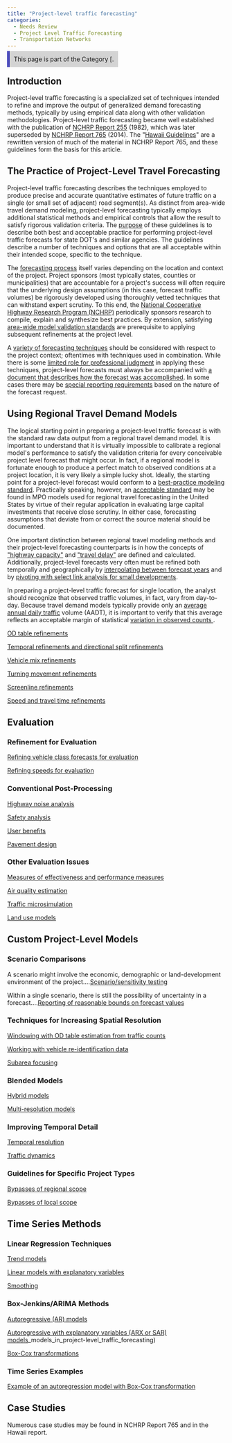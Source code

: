 ```yaml
---
title: "Project-level traffic forecasting"
categories:
  - Needs Review
  - Project Level Traffic Forecasting
  - Transportation Networks
---
```


<span style="background:lightgrey;padding:10px;border-left: thick double #0000aa;"> This page is part of the Category \[.</span>

Introduction
------------

Project-level traffic forecasting is a specialized set of techniques intended to refine and improve the output of generalized demand forecasting methods, typically by using empirical data along with other validation methodologies. Project-level traffic forecasting became well established with the publication of [NCHRP Report 255](http://teachamerica.com/tih/PDF/nchrp255.pdf) (1982), which was later superseded by [NCHRP Report 765](NCHRP_Report_765) (2014). The "[Hawaii Guidelines](Hawaii_Guidelines)" are a rewritten version of much of the material in NCHRP Report 765, and these guidelines form the basis for this article.

The Practice of Project-Level Travel Forecasting
------------------------------------------------

Project-level traffic forecasting describes the techniques employed to produce precise and accurate quantitative estimates of future traffic on a single (or small set of adjacent) road segment(s). As distinct from area-wide travel demand modeling, project-level forecasting typically employs additional statistical methods and empirical controls that allow the result to satisfy rigorous validation criteria. The [purpose](Purpose_of_project_level_travel_forecasting) of these guidelines is to describe both best and acceptable practice for performing project-level traffic forecasts for state DOT's and similar agencies. The guidelines describe a number of techniques and options that are all acceptable within their intended scope, specific to the technique.

The [forecasting process](Project_level_forecasting_process) itself varies depending on the location and context of the project. Project sponsors (most typically states, counties or municipalities) that are accountable for a project's success will often require that the underlying design assumptions (in this case, forecast traffic volumes) be rigorously developed using thoroughly vetted techniques that can withstand expert scrutiny. To this end, the [National Cooperative Highway Research Program (NCHRP)](National_guidelines_for_use_in_project_level_traffic_forecasting) periodically sponsors research to compile, explain and synthesize best practices. By extension, satisfying [area-wide model validation standards](Quality_assurance_and_validation_standards_in_project_level_traffic_forecasting) are prerequisite to applying subsequent refinements at the project level.

A [ variety of forecasting techniques](Choice_of_techniques_in_project_level_traffic_forecasts) should be considered with respect to the project context; oftentimes with techniques used in combination. While there is some [limited role for professional judgment](Limited_role_of_judgment_in_project_level_traffic_forecasting) in applying these techniques, project-level forecasts must always be accompanied with [ a document that describes how the forecast was accomplished](Documentation_standards_in_project_level_traffic_forecasting). In some cases there may be [ special reporting requirements](Special_reporting_requirements_in_project_level_traffic_forecasting) based on the nature of the forecast request.

Using Regional Travel Demand Models
-----------------------------------

The logical starting point in preparing a project-level traffic forecast is with the standard raw data output from a regional travel demand model. It is important to understand that it is virtually impossible to calibrate a regional model's performance to satisfy the validation criteria for every conceivable project level forecast that might occur. In fact, if a regional model is fortunate enough to produce a perfect match to observed conditions at a project location, it is very likely a simple lucky shot. Ideally, the starting point for a project-level forecast would conform to a [ best-practice modeling standard](Best_practical_experience_model_standard_in_project_level_traffic_forecasting). Practically speaking, however, an [acceptable standard](Acceptable_practical_experience_model_standard_in_project_level_traffic_forecasting) may be found in MPO models used for regional travel forecasting in the United States by virtue of their regular application in evaluating large capital investments that receive close scrutiny. In either case, forecasting assumptions that deviate from or correct the source material should be documented.

One important distinction between regional travel modeling methods and their project-level forecasting counterparts is in how the concepts of ["highway capacity"](Half_lane_rule_and_extensions_in_project_level_traffic_forecasting) and ["travel delay"](Discussion_of_travel_delay_in_acceptable_models_in_project_level_traffic_forecasting) are defined and calculated. Additionally, project-level forecasts very often must be refined both temporally and geographically by [interpolating between forecast years](Interpolation_between_forecast_years_in_project_level_traffic_forecasting) and by [pivoting with select link analysis for small developments](Pivoting_with_select_link_analysis_for_small_developments_in_project_level_traffic_forecasting).

In preparing a project-level traffic forecast for single location, the analyst should recognize that observed traffic volumes, in fact, vary from day-to-day. Because travel demand models typically provide only an [ average annual daily traffic](Average_Annual_Daily_Traffic) volume (AADT), it is important to verify that this average reflects an acceptable margin of statistical [ variation in observed counts ](Errors_and_variability_in_volume_data_for_project_level_traffic_forecasts) .

[OD table refinements](OD_table_refinements_in_project_level_traffic_forecasting)

[Temporal refinements and directional split refinements](Temporal_refinements_and_directional_split_refinements_in_project_level_traffic_forecasting)

[Vehicle mix refinements](Vehicle_mix_refinements_in_project_level_traffic_forecasting)

[Turning movement refinements](Turning_movement_refinements_in_project_level_traffic_forecasting)

[Screenline refinements](Screenline_refinements_in_project_level_traffic_forecasting)

[Speed and travel time refinements](Speed_and_travel_time_refinements_in_project_level_traffic_forecasting)

Evaluation
----------

### Refinement for Evaluation

[Refining vehicle class forecasts for evaluation](Refining_vehicle_class_forecasts_for_evaluation_in_project_level_traffic_forecasting)

[Refining speeds for evaluation](Refining_speeds_for_evaluation_in_project_level_traffic_forecasting)

### Conventional Post-Processing

[Highway noise analysis](Highway_noise_analysis_in_project_level_traffic_forecasting)

[Safety analysis](Safety_Analysis)

[User benefits](User_benefits_in_project_level_traffic_forecasting)

[Pavement design](Pavement_design_in_project_level_traffic_forecasting)

### Other Evaluation Issues

[Measures of effectiveness and performance measures](Measures_of_effectiveness_and_performance_measures_in_project_level_traffic_forecasting)

[Air quality estimation](Air_quality_estimation_in_project_level_traffic_forecasting)

[Traffic microsimulation](Traffic_microsimulation_in_project_level_traffic_forecasting)

[Land use models](Land_use_models_in_project_level_traffic_forecasting)

Custom Project-Level Models
---------------------------

### Scenario Comparisons

A scenario might involve the economic, demographic or land-development environment of the project....[Scenario/sensitivity testing](Scenario_sensitivity_testing_in_project_level_traffic_forecasting)

Within a single scenario, there is still the possibility of uncertainty in a forecast....[Reporting of reasonable bounds on forecast values](Reporting_of_reasonable_bounds_on_forecast_values_in_project_level_traffic_forecasting)

### Techniques for Increasing Spatial Resolution

[Windowing with OD table estimation from traffic counts](Windowing_with_OD_table_estimation_from_traffic_counts_in_project_level_traffic_forecasting)

[Working with vehicle re-identification data](Working_with_vehicle_re_identification_data_in_project_level_traffic_forecasting)

[Subarea focusing](Subarea_focusing_in_project_level_traffic_forecasting)

### Blended Models

[Hybrid models](Hybrid_models_in_project_level_traffic_forecasting)

[Multi-resolution models](Multi_resolution_models)

### Improving Temporal Detail

[Temporal resolution](Temporal_resolution_in_project_level_traffic_forecasting)

[Traffic dynamics](Traffic_dynamics_in_project_level_traffic_forecasting)

### Guidelines for Specific Project Types

[Bypasses of regional scope](Bypasses_of_regional_scope_in_project_level_traffic_forecasting)

[Bypasses of local scope](Bypasses_of_local_scope_in_project_level_traffic_forecasting)

Time Series Methods
-------------------

### Linear Regression Techniques

[Trend models](Trend_models_in_project_level_traffic_forecasting)

[Linear models with explanatory variables](Linear_models_with_explanatory_variables_in_project_level_traffic_forecasting)

[Smoothing](Smoothing_in_project_level_traffic_forecasting)

### Box-Jenkins/ARIMA Methods

[Autoregressive (AR) models](Autoregressive_models_in_project_forecasting)

[Autoregressive with explanatory variables (ARX or SAR) models](Autoregressive_with_explanatory_variables_ARX_or_SAR)_models_in_project-level_traffic_forecasting)

[Box-Cox transformations](Box_Cox_transformations_in_project_level_traffic_forecasting)

### Time Series Examples

[Example of an autoregression model with Box-Cox transformation](Example_of_an_autoregression_model_with_Box_Cox_transformation)

Case Studies
------------

Numerous case studies may be found in NCHRP Report 765 and in the Hawaii report.
